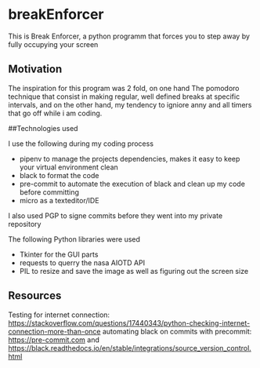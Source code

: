 # breakEnforcer

This is Break Enforcer, a python programm that forces you to step away by fully occupying your screen

## Motivation

The inspiration for this program was 2 fold, on one hand The pomodoro technique that consist in making regular, well defined breaks at specific intervals, and on the other hand, my tendency to igniore anny and all timers that go off while i am coding.

##Technologies used

I use the following during my coding process
- pipenv to manage the projects dependencies, makes it easy to keep your virtual environment clean
- black to format the code
- pre-commit to automate the execution of black and clean up my code before committing
- micro as a texteditor/IDE

I also used PGP to signe commits before they went into my private repository

The following Python libraries were used
- Tkinter for the GUI parts
- requests to querry the nasa AIOTD API
- PIL to resize and save the image as well as figuring out the screen size

## Resources

Testing for internet connection: https://stackoverflow.com/questions/17440343/python-checking-internet-connection-more-than-once
automating black on commits with precommit: https://pre-commit.com and https://black.readthedocs.io/en/stable/integrations/source_version_control.html
